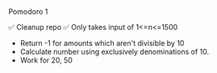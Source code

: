 Pomodoro 1

✅ Cleanup repo
✅ Only takes input of 1<=n<=1500
- Return -1 for amounts which aren't divisible by 10
- Calculate number using exclusively denominations of 10.
- Work for 20, 50
